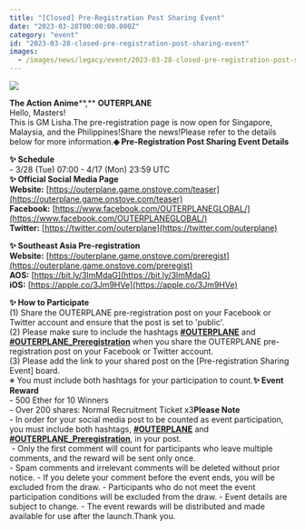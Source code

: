 ```yaml
---
title: "[Closed] Pre-Registration Post Sharing Event"
date: "2023-03-28T00:00:00.000Z"
category: "event"
id: "2023-03-28-closed-pre-registration-post-sharing-event"
images:
  - /images/news/legacy/event/2023-03-28-closed-pre-registration-post-sharing-event/1ebb351a3a614c09985e58aa5905dba4_002.webp
---
```


![](/images/news/legacy/event/2023-03-28-closed-pre-registration-post-sharing-event/1ebb351a3a614c09985e58aa5905dba4_002.webp)

**The Action Anime****,** **OUTERPLANE**  
Hello, Masters!  
This is GM Lisha.The pre-registration page is now open for Singapore, Malaysia, and the Philippines!Share the news!Please refer to the details below for more information.**◈ Pre-Registration Post Sharing Event Details**

  
**✨ Schedule**  
\- 3/28 (Tue) 07:00 - 4/17 (Mon) 23:59 UTC  
**✨ Official Social Media Page**  
**Website:** [https://outerplane.game.onstove.com/teaser](https://outerplane.game.onstove.com/teaser)  
**Facebook:** [https://www.facebook.com/OUTERPLANEGLOBAL/](https://www.facebook.com/OUTERPLANEGLOBAL/)  
**Twitter:** [https://twitter.com/outerplane](https://twitter.com/outerplane)  
  
**✨ Southeast Asia Pre-registration**  
**Website:** [https://outerplane.game.onstove.com/preregist](https://outerplane.game.onstove.com/preregist)  
**AOS:** [https://bit.ly/3lmMdaG](https://bit.ly/3lmMdaG)  
**iOS:** [https://apple.co/3Jm9HVe](https://apple.co/3Jm9HVe)  
  
**✨ How to Participate**  
(1) Share the OUTERPLANE pre-registration post on your Facebook or Twitter account and ensure that the post is set to 'public'.  
(2) Please make sure to include the hashtags **[**#OUTERPLANE**](/)** and **[**#OUTERPLANE\_Preregistration**](/)** when you share the OUTERPLANE pre-registration post on your Facebook or Twitter account.  
(3) Please add the link to your shared post on the \[Pre-registration Sharing Event\] board.  
※ You must include both hashtags for your participation to count.**✨ Event Reward**  
\- 500 Ether for 10 Winners  
\- Over 200 shares: Normal Recruitment Ticket x3****Please Note****  
\- In order for your social media post to be counted as event participation, you must include both hashtags, [**#OUTERPLANE**](/) and [**#OUTERPLANE\_Preregistration**](/), in your post.  
 - Only the first comment will count for participants who leave multiple comments, and the reward will be sent only once.  
\- Spam comments and irrelevant comments will be deleted without prior notice. - If you delete your comment before the event ends, you will be excluded from the draw. - Participants who do not meet the event participation conditions will be excluded from the draw. - Event details are subject to change. - The event rewards will be distributed and made available for use after the launch.Thank you.
